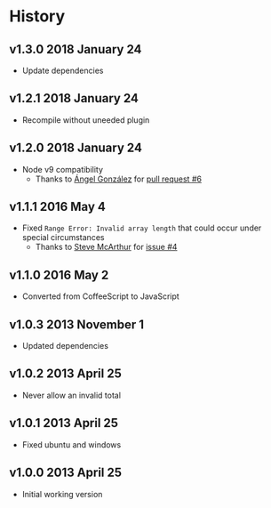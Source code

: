 # History

## v1.3.0 2018 January 24
- Update dependencies

## v1.2.1 2018 January 24
- Recompile without uneeded plugin

## v1.2.0 2018 January 24
- Node v9 compatibility
  - Thanks to [Ángel González](https://github.com/Aglezabad) for [pull request #6](https://github.com/bevry/progressbar/pull/6)

## v1.1.1 2016 May 4
- Fixed `Range Error: Invalid array length` that could occur under special circumstances
    - Thanks to [Steve McArthur](https://github.com/SteveMcArthur) for [issue #4](https://github.com/bevry/progressbar/issues/4)

## v1.1.0 2016 May 2
- Converted from CoffeeScript to JavaScript

## v1.0.3 2013 November 1
- Updated dependencies

## v1.0.2 2013 April 25
- Never allow an invalid total

## v1.0.1 2013 April 25
- Fixed ubuntu and windows

## v1.0.0 2013 April 25
- Initial working version
